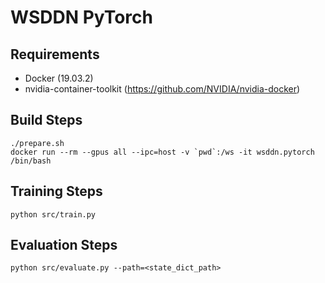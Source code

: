 # WSDDN PyTorch

## Requirements

- Docker (19.03.2)
- nvidia-container-toolkit (https://github.com/NVIDIA/nvidia-docker)

## Build Steps

```
./prepare.sh
docker run --rm --gpus all --ipc=host -v `pwd`:/ws -it wsddn.pytorch /bin/bash
```

## Training Steps

```
python src/train.py
```

## Evaluation Steps

```
python src/evaluate.py --path=<state_dict_path>
```
